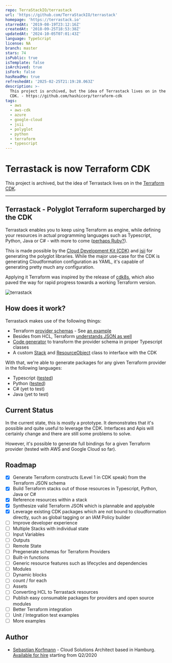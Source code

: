 ```yaml
---
repo: TerraStackIO/terrastack
url: 'https://github.com/TerraStackIO/terrastack'
homepage: 'https://terrastack.io'
starredAt: '2019-08-19T23:12:16Z'
createdAt: '2018-09-25T18:53:38Z'
updatedAt: '2024-10-05T07:01:43Z'
language: TypeScript
license: NA
branch: master
stars: 74
isPublic: true
isTemplate: false
isArchived: true
isFork: false
hasReadMe: true
refreshedAt: '2025-02-25T21:19:28.063Z'
description: >-
  This project is archived, but the idea of Terrastack lives on in the Terraform
  CDK. - https://github.com/hashicorp/terraform-cdk
tags:
  - aws
  - aws-cdk
  - azure
  - google-cloud
  - jsii
  - polyglot
  - python
  - terraform
  - typescript
---
```


# Terrastack is now Terraform CDK

This project is archived, but the idea of Terrastack lives on in the [Terraform CDK](https://github.com/hashicorp/terraform-cdk).

---

## Terrastack - Polyglot Terraform supercharged by the CDK

Terrastack enables you to keep using Terraform as engine, while defining your resources in actual programming languages such as Typescript, Python, Java or C# - with more to come ([perhaps Ruby?](https://github.com/aws/jsii/issues/144)).

This is made possible by the [Cloud Development Kit (CDK)](https://github.com/aws/aws-cdk/) and [jsii](https://github.com/aws/jsii) for generating the polyglot libraries. While the major use-case for the CDK is generating Cloudformation configuration as YAML, it's capable of generating pretty much any configuration. 

Applying it Terraform was inspired by the release of [cdk8s](https://github.com/awslabs/cdk8s), which also paved the way for rapid progress towards a working Terraform version.

![terrastack](./images/terrastack.png)

## How does it work?

Terrastack makes use of the following things: 

- Terraform [provider schemas](https://www.terraform.io/docs/commands/providers/schema.html) - See [an example](./examples/provider-schema)
- Besides from HCL, Terraform [understands JSON as well](https://www.terraform.io/docs/configuration/syntax-json.html)
- [Code generator](./packages/terrastack-cli) to transform the provider schema in proper Typescript classes 
- A custom [Stack](./packages/@terrastack/core/lib/stack.ts) and [ResourceObject](./packages/@terrastack/core/lib/resource-object.ts) class to interface with the CDK 

With that, we're able to generate packages for any given Terraform provider in the following languages:

- Typescript ([tested](./examples/simple)) 
- Python ([tested](./examples/simple-python))
- C# (yet to test)
- Java (yet to test)

## Current Status

In the current state, this is mostly a prototype. It demonstrates that it's possible and quite useful to leverage the CDK. Interfaces and Apis will certainly change and there are still some problems to solve.

However, it's possible to generate full bindings for a given Terraform provider (tested with AWS and Google Cloud so far).

## Roadmap

- [x] Generate Terraform constructs (Level 1 in CDK speak) from the Terraform JSON schema
- [x] Build Terraform stacks out of those resources in Typescript, Python, Java or C#
- [x] Reference resources within a stack
- [x] Synthesize valid Terraform JSON which is plannable and applyable
- [x] Leverage existing CDK packages which are not bound to cloudformation directly, such as global tagging or an IAM Policy builder 
- [ ] Improve developer experience
- [ ] Multiple Stacks with individual state
- [ ] Input Variables
- [ ] Outputs
- [ ] Remote State
- [ ] Pregenerate schemas for Terraform Providers
- [ ] Built-in functions
- [ ] Generic resource features such as lifecycles and dependencies
- [ ] Modules
- [ ] Dynamic blocks 
- [ ] count / for each 
- [ ] Assets
- [ ] Converting HCL to Terrastack resources
- [ ] Publish easy consumable packages for providers and open source modules
- [ ] Better Terraform integration
- [ ] Unit / Integration test examples
- [ ] More examples

## Author

- [Sebastian Korfmann](https://skorfmann.com) - Cloud Solutions Architect based in Hamburg. [Available for hire](https://twitter.com/skorfmann/status/1226874389389545472) starting from Q2/2020
